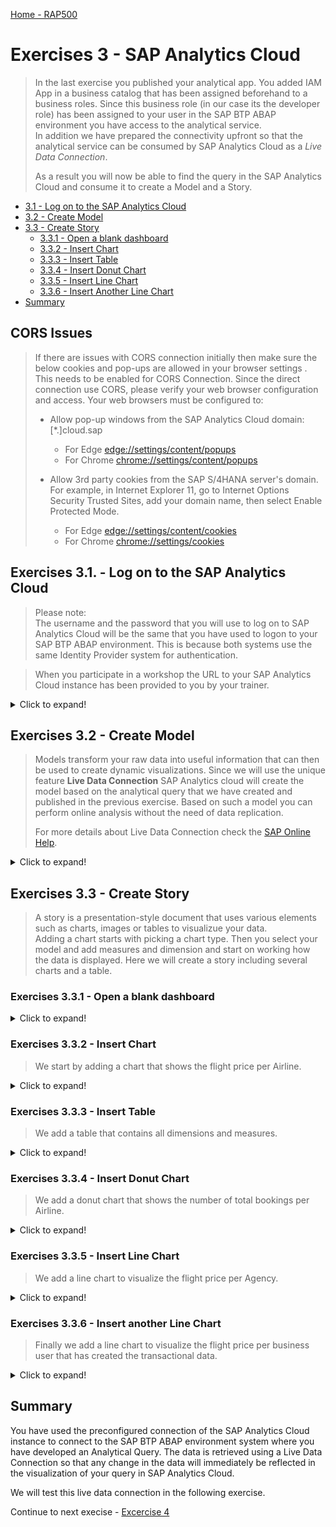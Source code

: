 [Home - RAP500](../../README.md#exercises)

# Exercises 3 - SAP Analytics Cloud
> In the last exercise you published your analytical app. You added IAM App in a business catalog that has been assigned beforehand to a business roles. Since this business role (in our case its the developer role) has been assigned to your user in the SAP BTP ABAP environment you have access to the analytical service.   
> In addition we have prepared the connectivity upfront so that the analytical service can be consumed by SAP Analytics Cloud as a *Live Data Connection*.
> 
> As a result you will now be able to find the query in the SAP Analytics Cloud and consume it to create a Model and a Story.

- [3.1 - Log on to the SAP Analytics Cloud](README.md#exercises-31---log-on-to-the-SAP-Analytics-Cloud)
- [3.2 - Create Model](README.md#exercises-32---create-model)  
- [3.3 - Create Story](README.md#exercises-33---create-story)  
   - [3.3.1 - Open a blank dashboard](README.md#exercises-331---Open-a-blank-dashboard)    
   - [3.3.2 - Insert Chart](README.md#exercises-332---insert-chart)    
   - [3.3.3 - Insert Table](README.md#exercises-333---insert-table)  
   - [3.3.4 - Insert Donut Chart](README.md#exercises-334---insert-donut-chart)  
   - [3.3.5 - Insert Line Chart](README.md#exercises-335---insert-line-chart) 
   - [3.3.6 - Insert Another Line Chart](README.md#exercises-336---insert-another-line-chart)
- [Summary](README.md#exercises/ex3#summary)   

## CORS Issues

> If there are issues with CORS connection initially then make sure the below cookies and pop-ups are allowed in your browser settings .
> This needs to be enabled for CORS Connection.
> Since the direct connection use CORS, please verify your web browser configuration and access.
> Your web browsers must be configured to:
>    -	Allow pop-up windows from the SAP Analytics Cloud domain: [*.]cloud.sap
>        - For Edge   [edge://settings/content/popups](edge://settings/content/popups)
>        - For Chrome [chrome://settings/content/popups](chrome://settings/content/popups)
>        
>    -	Allow 3rd party cookies from the SAP S/4HANA server's domain. For example, in Internet Explorer 11, go to Internet Options  Security  Trusted Sites, add your domain name, then select Enable Protected Mode.
>        -  For Edge [edge://settings/content/cookies](edge://settings/content/cookies)
>        -  For Chrome [chrome://settings/cookies](chrome://settings/cookies)


## Exercises 3.1. - Log on to the SAP Analytics Cloud

   > Please note:  
   > The username and the password that you will use to log on to SAP Analytics Cloud will be the same that you have used to logon to your SAP BTP ABAP environment. This is because both systems use the same Identity Provider system for authentication.
  
   > When you participate in a workshop the URL to your SAP Analytics Cloud instance has been provided to you by your trainer.   

<details>
  <summary>Click to expand!</summary>
  
1. Open the link to your SAP Analytics Cloud instance and use your username and password to connect to the SAP Analytics Cloud account.   
  
    ![login](images/2010.png)

[^Top of page](README.md) 

</details>

## Exercises 3.2 - Create Model

> Models transform your raw data into useful information that can then be used to create dynamic visualizations. Since we will use the unique feature **Live Data Connection** SAP Analytics cloud will create the model based on the analytical query that we have created and published in the previous exercise. 
> Based on such a model you can perform online analysis without the need of data replication.
> 
> For more details about Live Data Connection check the [SAP Online Help](https://help.sap.com/viewer/00f68c2e08b941f081002fd3691d86a7/release/en-US/5b4dad4d97664c41ae63bf1153e5e91e.html).  


<details>
  <summary>Click to expand!</summary>

1. Expand navigation bar by clicking on the **Hamburger icon**.

  ![navigation bar](images/2020.png)

2. Choose **Modeler** and then click **Live Data Model**

  ![live data](images/2030.png)

3. In the popup choose **SAP BW** for **System Type**

  ![system type](images/2040.png)
  
4. Choose **RAPWS** as **Connection** and login with your username and password that you use in the SAP BTP ABAP environment system in the second popup.

   > The connection **RAPWS** has been prepared beforehand. It uses a *communication arrangement* that has been created in the SAP BTP ABAP enviroment. The connection type is a *direct connection* that uses *SAML based Single Sign On*.  
   >  So when using this connection the user that is currently logged on to SAC in the browser will be used to authenticate to get access to the SAP BTP ABAP environment system that provides the analytical service.  

   >  Please note: If both systems do not use the same Identity Provider you will be prompted to enter your credentials of the SAP BTP ABAP environment system. Otherwise you will be automatically be logged on.  

  ![Logon screen that will popup if different IdP's are used](images/2050.png)
  
5. Select your created Query in the last exercise as **Data Source**. 

   > If your service does not show up in the list of available service you might have forgotten to press the button **Publish Locally** in your IAM app in ADT in [Excercise 2](../ex2/README.md).    
   

  ![data source](images/2060.png)
  
6. Click **OK** to continue. 
  
  ![ok](images/2070.png)
  
7. In the model you can check all Dimensions and Measures. Lets start with the measures.  

   > You can see all available measures and the number of decimal places that have been retrieved. 


  ![measures](images/2080.png)

8. We can also see the list of all dimensions that are part of the model. 

   > On the left hand side in the column *ID* we find the technical names of the dimension fields. The technical names are all UUIDs. This is because we used the annotation @Analytics.internalName: #LOCAL in all our dimension views. Using UUID's as technical names has benefits when the model is changed later.  
   > Right next to the technical names we find the descriptions of our dimension fields. The descriptions can be changed if wished or needed.  
   > Please note, that we are also able to group the dimensions by adding appropriate names in the column *Group*.  

  ![dimensions](images/2090.png)
  
  
9. Save the new model and enter the following values:

  - Name: **ZRAP500_####**
  - Description: **Model ####** 

  ![save](images/2100.png)
  
  Click **OK**

10. Check your model in the Modeler page. 

  ![modeler](images/2110.png)
  
  [^Top of page](README.md)
  
  </details>
  
  
## Exercises 3.3 - Create Story

> A story is a presentation-style document that uses various elements such as charts, images or tables to visualizue your data.  
> Adding a chart starts with picking a chart type. Then you select your model and add measures and dimension and start on working how the data is displayed.
> Here we will create a story including several charts and a table. 

### Exercises 3.3.1 - Open a blank dashboard

<details>
  <summary>Click to expand!</summary>

1. Expand navigation bar and click **Stories**.

  ![stories](images/2120.png)
  
2. Choose **Dashboard** as your template.

  ![template](images/2130.png)
  
3. A **Blank Dashboard** will be opened. 

  ![blank](images/2140.png)
  
4. Enter a **Dashboard Title** like **RAP500_####**.

   Now you can insert some charts or tables and use the model you created before based on your analytical query. 
 
[^Top of page](README.md) 

</details>

### Exercises 3.3.2 - Insert Chart

> We start by adding a chart that shows the flight price per Airline.

<details>
  <summary>Click to expand!</summary>
   
1. To insert a chart, click on the *chart icon* in the task menu and select your model with double clicking your model.

   ![insert chart](images/2150.png)
  
2. You can move the chart with click and drag around the page. 
  
   ![move chart](images/2160.png)

3. After you found a place for your chart, you need to add some measures and dimensions, which should be shown on the chart. You will find all settings on the right hand side under **Builder**.

   ![Builder](images/2170.png)

4. Open **+ Add Measure** and choose **Flight Price**. You will see the sum of all flight prices that have been booked on the chart.

   ![measure](images/2180.png)
  
5. Open **+ Add Dimension** and choose **Airline ID**. Now there is a chart which shows how the flight costs are distributed accross the different countries your customers live in.

   ![dimension](images/2190.png)
   
   > **Save your changes**  
   > Before adding more items to your story, you should save the story.
   
6. Click on save icon and choose **Save**.

    ![save](images/2250_small.png)
  
7. Enter following values and click **OK**

  - Name:  **RAP500_####_Story**
  - Description: **Story ###**
  
  ![story](images/2260.png)
  
8. You will find your new created story undre **Welcome to Stories**

  ![welcome](images/2270.png)

  [^Top of page](README.md)
  
 </details>

### Exercises 3.3.3 - Insert Table

> We add a table that contains all dimensions and measures.  

<details>
  <summary>Click to expand!</summary>
   
1. Go to your story and swich to the **Edit** mode by pressing the _Edit|View_ toggle button located in the upper right corner of the editor.

2. To insert a table, click on the *table icon*. A Table will be created and all dimensions and measures will be displayed. You can move the table, make it bigger. You can change dimensions and measures under **Builder**.
  
   ![table](images/2200.png)
  
   In the table you can find all data from your query, what you choose as **ROWS** or **COLUMNS**. We have just one dimension **CustomerCountry** in columns and all other dimensions are in rows. 

   ![columns](images/2210.png)
   
3. Click on save icon and choose **Save**.   

[^Top of page](README.md) 

</details>  

### Exercises 3.3.4 - Insert Donut Chart  

> We add a donut chart that shows the number of total bookings per Airline.

<details>
  <summary>Click to expand!</summary>
   
1. Insert another chart and choose **Donut** under **Builder -> Chart Structure**.

   ![donut](images/2220.png)
  
2. Choose **Total of Booking** under **+ Add Measure** and choose **Airline ID** under **Color** > **+ Add Dimension**. 

    > We now have a visualization how the booking costs are distributed accross the different airlines.  

    ![measure](images/2230.png)
   
    ![chart donut](images/2240.png)
    
3. Click on save icon and choose **Save**.    

[^Top of page](README.md) 

</details>


### Exercises 3.3.5 - Insert Line Chart  

> We add a line chart to visualize the flight price per Agency.

<details>
  <summary>Click to expand!</summary>
   
1. Insert another chart and choose **Line** under **Builder -> Chart Structure -> Trend** .

   ![line](images/2275.png)
  
2. Choose **Flight Price** under **+ Add Measure -> Left Y-Axis** and choose **Agency ID** under **+ Add Dimension**. 

    ![measure](images/2280.png)
   
3. Click on save icon and choose **Save**.

[^Top of page](README.md) 

</details>

### Exercises 3.3.6 - Insert another Line Chart  

> Finally we add a line chart to visualize the flight price per business user that has created the transactional data.

<details>
  <summary>Click to expand!</summary>
   
1. Insert another chart and choose **Line** under **Builder -> Chart Structure -> Trend** .

   ![donut](images/2285.png)
  
2. Choose **Flight Price** under **+ Add Measure -> Left Y-Axis** and choose **Loc. Changed By** under **+ Add Dimension**. 

    ![measure](images/2290.png)

3. Click on save icon and choose **Save**.

[^Top of page](README.md) 

</details>



  

## Summary

You have used the preconfigured connection of the SAP Analytics Cloud instance to connect to the SAP BTP ABAP environment system where you have developed an Analytical Query. The data is retrieved using a Live Data Connection so that any change in the data will immediately be reflected in the visualization of your query in SAP Analytics Cloud.  

We will test this live data connection in the following exercise.

Continue to next execise - [Excercise 4](../ex4/README.md)
  


























